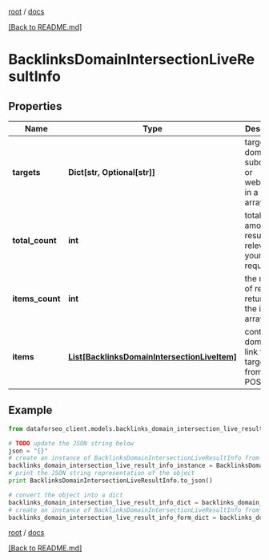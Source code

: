 [root](./../ "root") / [docs](./ "docs")

[[Back to README.md]](./../README.md "[Back to README.md]")

# BacklinksDomainIntersectionLiveResultInfo

## Properties

Name | Type | Description | Notes
------------ | ------------- | ------------- | -------------
**targets** | **Dict[str, Optional[str]]** | target domains, subdomains or webpages in a POST array | [optional]
**total_count** | **int** | total amount of results relevant to your request | [optional]
**items_count** | **int** | the number of results returned in the items array | [optional]
**items** | [**List[BacklinksDomainIntersectionLiveItem]**](BacklinksDomainIntersectionLiveItem.md) | contains domain that link to all targets from the POST array | [optional]

## Example

```python
from dataforseo_client.models.backlinks_domain_intersection_live_result_info import BacklinksDomainIntersectionLiveResultInfo

# TODO update the JSON string below
json = "{}"
# create an instance of BacklinksDomainIntersectionLiveResultInfo from a JSON string
backlinks_domain_intersection_live_result_info_instance = BacklinksDomainIntersectionLiveResultInfo.from_json(json)
# print the JSON string representation of the object
print BacklinksDomainIntersectionLiveResultInfo.to_json()

# convert the object into a dict
backlinks_domain_intersection_live_result_info_dict = backlinks_domain_intersection_live_result_info_instance.to_dict()
# create an instance of BacklinksDomainIntersectionLiveResultInfo from a dict
backlinks_domain_intersection_live_result_info_form_dict = backlinks_domain_intersection_live_result_info.from_dict(backlinks_domain_intersection_live_result_info_dict)
```

  

[root](./../ "root") / [docs](./ "docs")

[[Back to README.md]](./../README.md "[Back to README.md]")